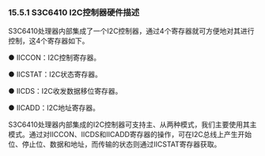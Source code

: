 ### 15.5.1 S3C6410 I2C控制器硬件描述

S3C6410处理器内部集成了一个I2C控制器，通过4个寄存器就可方便地对其进行控制，这4个寄存器如下。

● IICCON：I2C控制寄存器。

● IICSTAT：I2C状态寄存器。

● IICDS：I2C收发数据移位寄存器。

● IICADD：I2C地址寄存器。

S3C6410处理器内部集成的I2C控制器可支持主、从两种模式，我们主要使用其主模式。通过对IICCON、IICDS和IICADD寄存器的操作，可在I2C总线上产生开始位、停止位、数据和地址，而传输的状态则通过IICSTAT寄存器获取。


